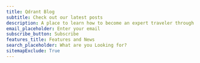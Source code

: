 ```yaml
---
title: Qdrant Blog
subtitle: Check out our latest posts
description: A place to learn how to become an expert traveler through vector space. Subscribe and we will update you on features and news.
email_placeholder: Enter your email
subscribe_button: Subscribe
features_title: Features and News
search_placeholder: What are you Looking for?
sitemapExclude: True
---
```

